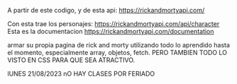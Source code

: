 A partir de este codigo, y de esta api: https://rickandmortyapi.com/

Con esta trae los personajes: https://rickandmortyapi.com/api/character
Esta es la documentacion https://rickandmortyapi.com/documentation

armar su propia pagina de rick and morty utilizando todo lo aprendido hasta el momento, especialmente array, objetos, fetch. PERO TAMBIEN TODO LO VISTO EN CSS PARA QUE SEA ATRACTIVO.  

lUNES 21/08/2023 nO HAY CLASES POR FERIADO